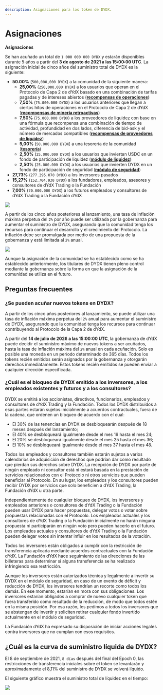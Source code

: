 ```yaml
---
description: Asignaciones para los token de DYDX.
---
```


# Asignaciones

**Asignaciones**

Se han acuñado un total de `1 000 000 000 DYDX` y estarán disponibles durante 5 años a partir del **3 de agosto de 2021 a las 15:00:00 UTC**. La asignación inicial de cinco años del suministro total de DYDX es la siguiente:

* **50.00%** (`500,000,000 DYDX`) a la comunidad de la siguiente manera:
   * **25,00%** (`250,000,000 DYDX`) a los usuarios que operan en el Protocolo de Capa 2 de dYdX basado en una combinación de tarifas pagadas y de intereses abiertos ([**recompensas de operaciones**](../rewards/trading-rewards.md))
   * **7,50%** (`75.000.000 DYDX`) a los usuarios anteriores que llegan a ciertos hitos de operaciones en el Protocolo de Capa 2 de dYdX ([**recompensas de minería retroactivas**](../rewards/retroactive-mining-rewards.md))
   * **7,50%** (`75.000.000 DYDX`) a los proveedores de liquidez con base en una fórmula que recompensa una combinación de tiempo de actividad, profundidad en dos lados, diferencia de bid-ask y el número de mercados compatibles ([**recompensas de proveedores de liquidez**](../rewards/liquidity-provider-rewards.md))
   * **5,00%** (`50.000.000 DYDX`) a una tesorería de la comunidad ([**tesorería**](community-treasury.md))
   * **2,50%** (`25.000.000 DYDX`) a los usuarios que inviertan USDC en un fondo de participación de liquidez ([**módulo de liquidez**](../staking-pools/liquidity-staking-pool.md))
   * **2,50%** (`25.000.000 DYDX`) a los usuarios que invierten DYDX en un fondo de participación de seguridad ([**módulo de seguridad**](../staking-pools/safety-staking-pool.md))
* **27,73%** (`277.295.070 DYDX`) a los inversores pasados
* **15,27%** (`152.704.930 DYDX`) a los fundadores, empleados, asesores y consultores de dYdX Trading o la Fundación
* **7,00%** (`70.000.000 DYDX`) a los futuros empleados y consultores de dYdX Trading o la Fundación dYdX

![](<.. /.gitbook/assets/DYDX Allocations (Initial 5 Years).png>)

A partir de los cinco años posteriores al lanzamiento, una tasa de inflación máxima perpetua del `2%` por año puede ser utilizada por la gobernanza para aumentar el suministro de DYDX, asegurando que la comunidad tenga los recursos para continuar el desarrollo y el crecimiento del Protocolo. La inflación debe ser promulgada por medio de una propuesta de la gobernanza y está limitada al `2%` anual.

![](<.. /.gitbook/assets/Allocation 10 Years Inflation (1).png>)

Aunque la asignación de la comunidad se ha establecido como se ha establecido anteriormente, los titulares de DYDX tienen pleno control mediante la gobernanza sobre la forma en que la asignación de la comunidad se utiliza en el futuro.

## **Preguntas frecuentes**

### **¿Se pueden acuñar nuevos tokens en DYDX?**

A partir de los cinco años posteriores al lanzamiento, se puede utilizar una tasa de inflación máxima perpetua del `2%` anual para aumentar el suministro de DYDX, asegurando que la comunidad tenga los recursos para continuar contribuyendo al Protocolo de la Capa 2 de dYdX.

A partir del **14 de julio de 2026 a las 15:00:00 UTC**, la gobernanza de dYdX puede decidir el suministro máximo de nuevos tokens a ser acuñados, hasta la tasa de inflación máxima del `2%` anual en cada acuñación. Solo es posible una moneda en un período determinado de 365 días. Todos los tokens recién emitidos serán asignados por la gobernanza y otorgarán derechos inmediatamente. Estos tokens recién emitidos se pueden enviar a cualquier dirección especificada.

### **¿Cuál es el bloqueo de DYDX emitido a los inversores, a los empleados existentes y futuros y a los consultores?**

DYDX se emitirá a los accionistas, directivos, funcionarios, empleados y consultores de dYdX Trading y la Fundación. Todos los DYDX distribuidos a esas partes estarán sujetos inicialmente a acuerdos contractuales, fuera de la cadena, que ordenen un bloqueo de acuerdo con el cual:

* El 30% de las tenencias en DYDX se desbloquearán después de 18 meses después del lanzamiento;
* El 40% se desbloqueará igualmente desde el mes 19 hasta el mes 24;
* El 20% se desbloqueará igualmente desde el mes 25 hasta el mes 36;
* El 10% se desbloqueará igualmente desde el mes 37 hasta el mes 48.

Todos los empleados y consultores también estarán sujetos a varios calendarios de adquisición de derechos que podrían dar como resultado que pierdan sus derechos sobre DYDX. La recepción de DYDX por parte de ningún empleado ni consultor está ni estará basada en la prestación de servicios relacionados con el Protocolo ni otros servicios que pueden beneficiar al Protocolo. En su lugar, los empleados y los consultores pueden recibir DYDX por servicios que solo beneficien a dYdX Trading, la Fundación dYdX u otra parte.

Independientemente de cualquier bloqueo de DYDX, los inversores y empleados anteriores o consultores de dYdX Trading o la Fundación pueden usar DYDX para hacer propuestas, delegar votos o votar sobre propuestas relacionadas con el Protocolo. Los empleados actuales y los consultores de dYdX Trading o la Fundación inicialmente no harán ninguna propuesta ni participarán en ningún voto pero pueden hacerlo en el futuro. Los empleados actuales y consultores de dYdX Trading o la Fundación pueden delegar votos sin intentar influir en los resultados de la votación.

Todos los inversores están obligados a cumplir con la restricción de transferencia aplicada mediante acuerdos contractuales con la Fundación dYdX. La Fundación dYdX hace seguimiento de las direcciones de las billeteras para determinar si alguna transferencia se ha realizado infringiendo esa restricción.

Aunque los inversores están autorizados técnica y legalmente a invertir su DYDX en el módulo de seguridad, en caso de un evento de déficit y reducción de DYDX, los inversores tendrían un recorte como todos los demás. En ese momento, estarían en mora con sus obligaciones. Los inversores estarían obligados a comprar de nuevo cualquier token que fuera transferido como resultado de la reducción, de modo que todos estén en la misma posición. Por esa razón, les pedimos a todos los inversores que se abstengan de invertir y soliciten retirar cualquier fondo invertido actualmente en el módulo de seguridad.

La Fundación dYdX ha expresado su disposición de iniciar acciones legales contra inversores que no cumplan con esos requisitos.

## ¿Cuál es la curva de suministro líquida de DYDX?

El 8 de septiembre de 2021, `8 días` después del final del Epoch 0, las restricciones de transferencia iniciales sobre el token se levantarán y aproximadamente el 8,11% del suministro de DYDX se volverá líquido.

El siguiente gráfico muestra el suministro total de líquidez en el tiempo:

![](<.. /.gitbook/assets/Liquid Supply Schedule (2).png>)

